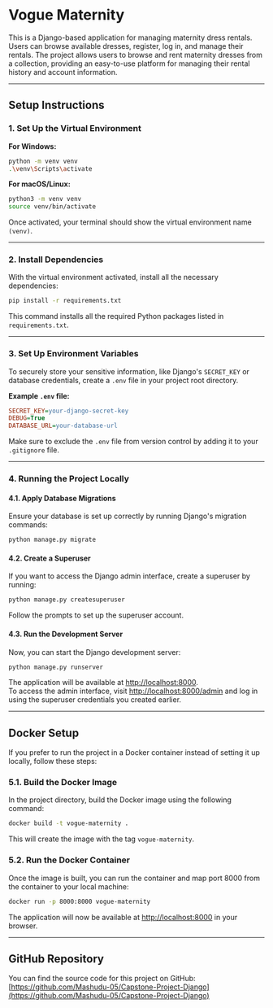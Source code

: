 # Vogue Maternity

This is a Django-based application for managing maternity dress rentals. Users can browse available dresses, register, log in, and manage their rentals. The project allows users to browse and rent maternity dresses from a collection, providing an easy-to-use platform for managing their rental history and account information.

---

## Setup Instructions

### 1. Set Up the Virtual Environment

**For Windows:**
```sh
python -m venv venv
.\venv\Scripts\activate
```

**For macOS/Linux:**
```sh
python3 -m venv venv
source venv/bin/activate
```

Once activated, your terminal should show the virtual environment name `(venv)`.

---

### 2. Install Dependencies

With the virtual environment activated, install all the necessary dependencies:
```sh
pip install -r requirements.txt
```

This command installs all the required Python packages listed in `requirements.txt`.

---

### 3. Set Up Environment Variables

To securely store your sensitive information, like Django's `SECRET_KEY` or database credentials, create a `.env` file in your project root directory.

**Example `.env` file:**
```ini
SECRET_KEY=your-django-secret-key
DEBUG=True
DATABASE_URL=your-database-url
```

Make sure to exclude the `.env` file from version control by adding it to your `.gitignore` file.

---

### 4. Running the Project Locally

#### 4.1. Apply Database Migrations

Ensure your database is set up correctly by running Django's migration commands:
```sh
python manage.py migrate
```

#### 4.2. Create a Superuser

If you want to access the Django admin interface, create a superuser by running:
```sh
python manage.py createsuperuser
```
Follow the prompts to set up the superuser account.

#### 4.3. Run the Development Server

Now, you can start the Django development server:
```sh
python manage.py runserver
```
The application will be available at [http://localhost:8000](http://localhost:8000).  
To access the admin interface, visit [http://localhost:8000/admin](http://localhost:8000/admin) and log in using the superuser credentials you created earlier.

---

## Docker Setup

If you prefer to run the project in a Docker container instead of setting it up locally, follow these steps:

### 5.1. Build the Docker Image

In the project directory, build the Docker image using the following command:
```sh
docker build -t vogue-maternity .
```
This will create the image with the tag `vogue-maternity`.

### 5.2. Run the Docker Container

Once the image is built, you can run the container and map port 8000 from the container to your local machine:
```sh
docker run -p 8000:8000 vogue-maternity
```
The application will now be available at [http://localhost:8000](http://localhost:8000) in your browser.

---

## GitHub Repository

You can find the source code for this project on GitHub:  
[https://github.com/Mashudu-05/Capstone-Project-Django](https://github.com/Mashudu-05/Capstone-Project-Django)